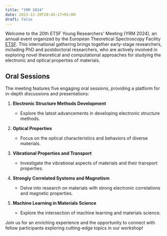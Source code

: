 ```yaml
---
title: "YRM 2024"
date: 2023-12-20T20:45:17+01:00
draft: false
---
```


<!--- 20th ETSF Young Researchers' Meeting -->

Welcome to the 20th ETSF Young Researchers' Meeting (YRM 2024), an annual event organized by the European Theoretical Spectroscopy Facility [ETSF](https://www.etsf.eu/). 
This international gathering brings together early-stage researchers, including PhD and postdoctoral researchers, who are actively involved in exploring 
novel theoretical and computational approaches for studying the electronic and optical properties of materials.

## Oral Sessions

The meeting features five engaging oral sessions, providing a platform for in-depth discussions and presentations:

1. **Electronic Structure Methods Development**
   - Explore the latest advancements in developing electronic structure methods.

2. **Optical Properties**
   - Focus on the optical characteristics and behaviors of diverse materials.

3. **Vibrational Properties and Transport**
   - Investigate the vibrational aspects of materials and their transport properties.

4. **Strongly Correlated Systems and Magnetism**
   - Delve into research on materials with strong electronic correlations and magnetic properties.

5. **Machine Learning in Materials Science**
   - Explore the intersection of machine learning and materials science.

Join us for an enriching experience and the opportunity to connect with fellow participants exploring cutting-edge topics in our workshop!

